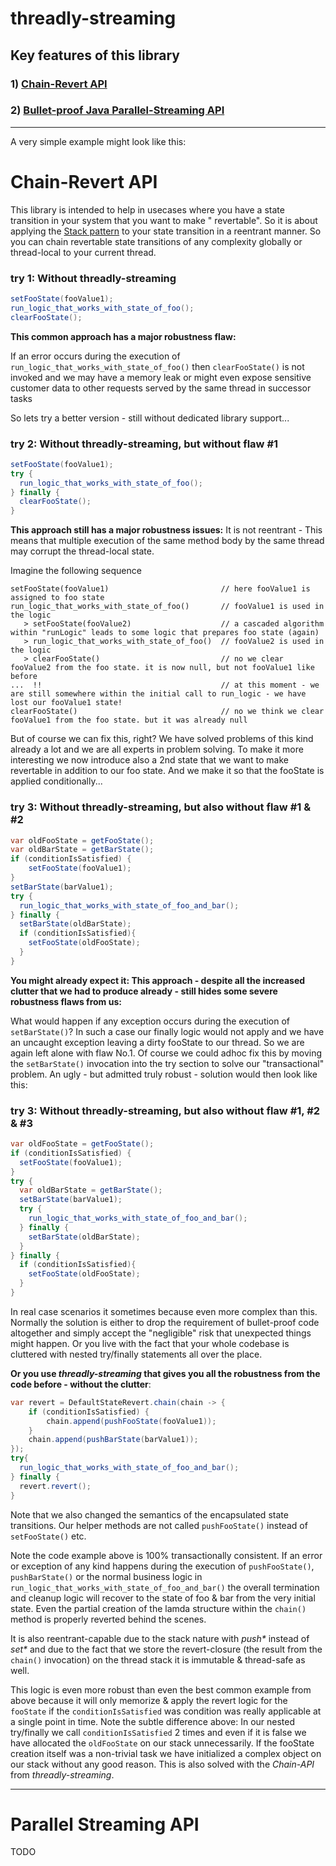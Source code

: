 # threadly-streaming

## Key features of this library
### 1) [Chain-Revert API](#chain-revert-api)
### 2) [Bullet-proof Java Parallel-Streaming API](#parallel-streaming-api)

---
A very simple example might look like this:

#  <a name="chain-revert-api"></a>Chain-Revert API
This library is intended to help in usecases where you have a state transition in your system that you want to make "
revertable". So it is about applying the [Stack pattern](https://en.wikipedia.org/wiki/Stack_(abstract_data_type)) to
your state transition in a reentrant manner. So you can chain revertable state transitions of any complexity globally or
thread-local to your current thread.

### try 1: Without threadly-streaming

```java
setFooState(fooValue1);
run_logic_that_works_with_state_of_foo();
clearFooState();
```

**This common approach has a major robustness flaw:**

If an error occurs during the execution of `run_logic_that_works_with_state_of_foo()` then `clearFooState()` is not
invoked and we may have a memory leak or might even expose sensitive customer data to other requests served by the same
thread in successor tasks

So lets try a better version - still without dedicated library support...

### try 2: Without threadly-streaming, but without flaw #1

```java
setFooState(fooValue1);
try {
  run_logic_that_works_with_state_of_foo();
} finally {
  clearFooState();
}
```

**This approach still has a major robustness issues:** It is not reentrant - This means that multiple execution of the same
method body by the same thread may corrupt the thread-local state.

Imagine the following sequence

```
setFooState(fooValue1)                         // here fooValue1 is assigned to foo state
run_logic_that_works_with_state_of_foo()       // fooValue1 is used in the logic
   > setFooState(fooValue2)                    // a cascaded algorithm within "runLogic" leads to some logic that prepares foo state (again)
   > run_logic_that_works_with_state_of_foo()  // fooValue2 is used in the logic
   > clearFooState()                           // no we clear fooValue2 from the foo state. it is now null, but not fooValue1 like before
...  !!                                        // at this moment - we are still somewhere within the initial call to run_logic - we have lost our fooValue1 state!
clearFooState()                                // no we think we clear fooValue1 from the foo state. but it was already null
```

But of course we can fix this, right? We have solved problems of this kind already a lot and we are all experts in
problem solving. To make it more interesting we now introduce also a 2nd state that we want to make revertable in
addition to our foo state. And we make it so that the fooState is applied conditionally...

### try 3: Without threadly-streaming, but also without flaw #1 & #2

```java
var oldFooState = getFooState();
var oldBarState = getBarState();
if (conditionIsSatisfied) {
    setFooState(fooValue1);
}
setBarState(barValue1);
try {
  run_logic_that_works_with_state_of_foo_and_bar();
} finally {
  setBarState(oldBarState);
  if (conditionIsSatisfied){
    setFooState(oldFooState);
  }
}
```

**You might already expect it: This approach - despite all the increased clutter that we had to produce already - still
hides some severe robustness flaws from us:**

What would happen if any exception occurs during the execution of `setBarState()`? In such a case our finally logic
would not apply and we have an uncaught exception leaving a dirty fooState to our thread. So we are again left alone
with flaw No.1. Of course we could adhoc fix this by moving the `setBarState()` invocation into the try section to solve
our "transactional" problem. An ugly - but admitted truly robust - solution would then look like this: 

### try 3: Without threadly-streaming, but also without flaw #1, #2 & #3

```java
var oldFooState = getFooState();
if (conditionIsSatisfied) {
  setFooState(fooValue1);
}
try {
  var oldBarState = getBarState();
  setBarState(barValue1);
  try {
    run_logic_that_works_with_state_of_foo_and_bar();      
  } finally {
    setBarState(oldBarState);
  }
} finally {
  if (conditionIsSatisfied){
    setFooState(oldFooState);
  }  
}
```

In real case scenarios it sometimes because even more complex than this. Normally the solution is either to drop the
requirement of bullet-proof code altogether and simply accept the "negligible" risk that unexpected things might happen.
Or you live with the fact that your whole codebase is cluttered with nested try/finally statements all over the place.

**Or you use _threadly-streaming_ that gives you all the robustness from the code before - without the clutter**:

```java
var revert = DefaultStateRevert.chain(chain -> {
    if (conditionIsSatisfied) {
        chain.append(pushFooState(fooValue1));
    }
    chain.append(pushBarState(barValue1));
});
try{
  run_logic_that_works_with_state_of_foo_and_bar();
} finally {
  revert.revert();    
}
```

Note that we also changed the semantics of the encapsulated state transitions. Our helper methods are not called
`pushFooState()` instead of `setFooState()` etc.

Note the code example above is 100% transactionally consistent. If an error or exception of any kind happens during the
execution of `pushFooState()`, `pushBarState()` or the normal business logic in
`run_logic_that_works_with_state_of_foo_and_bar()` the overall termination and cleanup logic will recover to the state
of foo & bar from the very initial state. Even the partial creation of the lamda structure within the `chain()` method
is properly reverted behind the scenes.

It is also reentrant-capable due to the stack nature with _push*_ instead of _set*_ and due to the fact that we store
the revert-closure (the result from the `chain()` invocation) on the thread stack it is immutable & thread-safe as well.

This logic is even more robust than even the best common example from above because it will only memorize & apply the
revert logic for the `fooState` if the `conditionIsSatisfied` was condition was really applicable at a single point in
time. Note the subtle difference above: In our nested try/finally we call `conditionIsSatisfied` 2 times and even if it
is false we have allocated the `oldFooState` on our stack unnecessarily. If the fooState creation itself was a
non-trivial task we have initialized a complex object on our stack without any good reason. This is also solved with the
_Chain-API_ from _threadly-streaming_.

---
#  <a name="parallel-streaming-api"></a>Parallel Streaming API

TODO